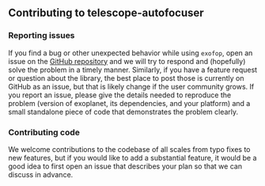 ## Contributing to  telescope-autofocuser

### Reporting issues

If you find a bug or other unexpected behavior while using `exofop`,
open an issue on the [GitHub repository](https://github.com/dgegen/exofop/issues)
and we will try to respond and (hopefully) solve the problem in a timely manner.
Similarly, if you have a feature request or question about the library, the best
place to post those is currently on GitHub as an issue, but that is likely
change if the user community grows. If you report an issue, please give the
details needed to reproduce the problem (version of exoplanet, its dependencies,
and your platform) and a small standalone piece of code that demonstrates the
problem clearly.

### Contributing code

We welcome contributions to the codebase of all scales from typo fixes to new features,
but if you would like to add a substantial feature, it would be a good idea to first
open an issue that describes your plan so that we can discuss in advance.
